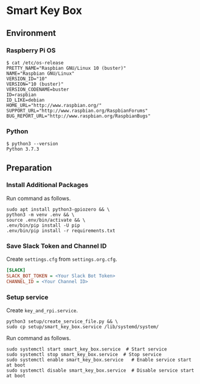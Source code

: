 # Smart Key Box

## Environment

### Raspberry Pi OS

```bash:env-raspberry-pi-os
$ cat /etc/os-release
PRETTY_NAME="Raspbian GNU/Linux 10 (buster)"
NAME="Raspbian GNU/Linux"
VERSION_ID="10"
VERSION="10 (buster)"
VERSION_CODENAME=buster
ID=raspbian
ID_LIKE=debian
HOME_URL="http://www.raspbian.org/"
SUPPORT_URL="http://www.raspbian.org/RaspbianForums"
BUG_REPORT_URL="http://www.raspbian.org/RaspbianBugs"
```

### Python

```bash:env-python
$ python3 --version
Python 3.7.3
```

## Preparation

### Install Additional Packages

Run command as follows.

```bash:installation
sudo apt install python3-gpiozero && \
python3 -m venv .env && \
source .env/bin/activate && \
.env/bin/pip install -U pip
.env/bin/pip install -r requirements.txt
```

### Save Slack Token and Channel ID

Create `settings.cfg` from `settings.org.cfg`.

```ini:settings.cfg
[SLACK]
SLACK_BOT_TOKEN = <Your Slack Bot Token>
CHANNEL_ID = <Your Channel ID>
```

### Setup service

Create `key_and_rpi.service`.

```bash:create_key_and_rpi.service
python3 setup/create_service_file.py && \
sudo cp setup/smart_key_box.service /lib/systemd/system/
```

Run command as follows.

```bash:setup-service
sudo systemctl start smart_key_box.service  # Start service
sudo systemctl stop smart_key_box.service  # Stop service
sudo systemctl enable smart_key_box.service   # Enable service start at boot
sudo systemctl disable smart_key_box.service  # Disable service start at boot
```
